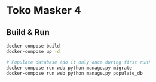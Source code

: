 # Toko Masker 4

## Build & Run

```bash
docker-compose build
docker-compose up -d

# Populate database (do it only once during first run)
docker-compose run web python manage.py migrate
docker-compose run web python manage.py populate_db
```